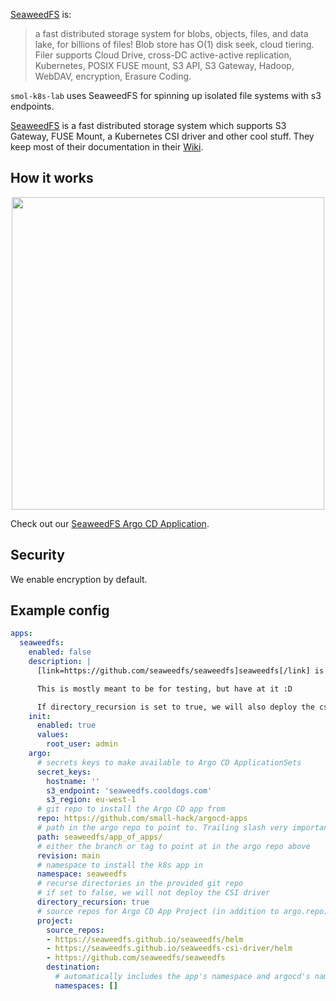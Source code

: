 [SeaweedFS](https://github.com/seaweedfs/seaweedfs) is:

> a fast distributed storage system for blobs, objects, files, and data lake, for billions of files! Blob store has O(1) disk seek, cloud tiering. Filer supports Cloud Drive, cross-DC active-active replication, Kubernetes, POSIX FUSE mount, S3 API, S3 Gateway, Hadoop, WebDAV, encryption, Erasure Coding. 

`smol-k8s-lab` uses SeaweedFS for spinning up isolated file systems with s3 endpoints.

[SeaweedFS](https://github.com/seaweedfs/seaweedfs) is a fast distributed storage system which supports S3 Gateway, FUSE Mount, a Kubernetes CSI driver and other cool stuff. They keep most of their documentation in their [Wiki](https://github.com/seaweedfs/seaweedfs/wiki).

## How it works

<p align="center">
  <a href="../assets/images/seaweedfs-diagram.png">
      <img src="../assets/images/seaweedfs-diagram.png" alt="" width=500>
  </a>
</p>

Check out our [SeaweedFS Argo CD Application](https://github.com/small-hack/argocd-apps/tree/main/seaweedfs).

## Security

We enable encryption by default.

## Example config

```yaml
apps:
  seaweedfs:
    enabled: false
    description: |
      [link=https://github.com/seaweedfs/seaweedfs]seaweedfs[/link] is a filesystem with an exposable S3 endpoint.

      This is mostly meant to be for testing, but have at it :D

      If directory_recursion is set to true, we will also deploy the csi driver.
    init:
      enabled: true
      values:
        root_user: admin
    argo:
      # secrets keys to make available to Argo CD ApplicationSets
      secret_keys:
        hostname: ''
        s3_endpoint: 'seaweedfs.cooldogs.com'
        s3_region: eu-west-1
      # git repo to install the Argo CD app from
      repo: https://github.com/small-hack/argocd-apps
      # path in the argo repo to point to. Trailing slash very important!
      path: seaweedfs/app_of_apps/
      # either the branch or tag to point at in the argo repo above
      revision: main
      # namespace to install the k8s app in
      namespace: seaweedfs
      # recurse directories in the provided git repo
      # if set to false, we will not deploy the CSI driver
      directory_recursion: true
      # source repos for Argo CD App Project (in addition to argo.repo)
      project:
        source_repos:
        - https://seaweedfs.github.io/seaweedfs/helm
        - https://seaweedfs.github.io/seaweedfs-csi-driver/helm
        - https://github.com/seaweedfs/seaweedfs
        destination:
          # automatically includes the app's namespace and argocd's namespace
          namespaces: []
```
